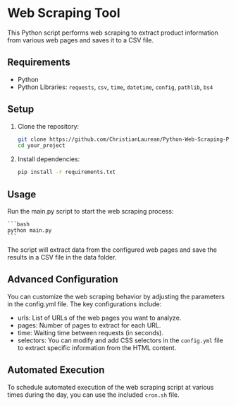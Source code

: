 # Web Scraping Tool

This Python script performs web scraping to extract product information from various web pages and saves it to a CSV file.

## Requirements

- Python
- Python Libraries: `requests`, `csv`, `time`, `datetime`, `config`, `pathlib`, `bs4`

## Setup

1.  Clone the repository:

    ```bash
    git clone https://github.com/ChristianLaurean/Python-Web-Scraping-Products.git
    cd your_project
    ```

2.  Install dependencies:

    ```bash
    pip install -r requirements.txt
    ```

## Usage

Run the main.py script to start the web scraping process:

    ```bash
    python main.py
    ```

The script will extract data from the configured web pages and save the results in a CSV file in the data folder.

## Advanced Configuration

You can customize the web scraping behavior by adjusting the parameters in the config.yml file. The key configurations include:

- urls: List of URLs of the web pages you want to analyze.
- pages: Number of pages to extract for each URL.
- time: Waiting time between requests (in seconds).
- selectors: You can modify and add CSS selectors in the `config.yml` file to extract specific information from the HTML content.

## Automated Execution

To schedule automated execution of the web scraping script at various times during the day, you can use the included `cron.sh` file.
